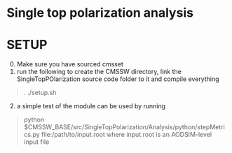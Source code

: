 Single top polarization analysis
=====

SETUP
=====
0. Make sure you have sourced cmsset
1. run the following to create the CMSSW directory, link the SingleTopPOlarization source code folder to it and compile everything

>. ./setup.sh

2. a simple test of the module can be used by running 

>python $CMSSW_BASE/src/SingleTopPolarization/Analysis/python/stepMetrics.py file:/path/to/input.root where input.root is an AODSIM-level input file
